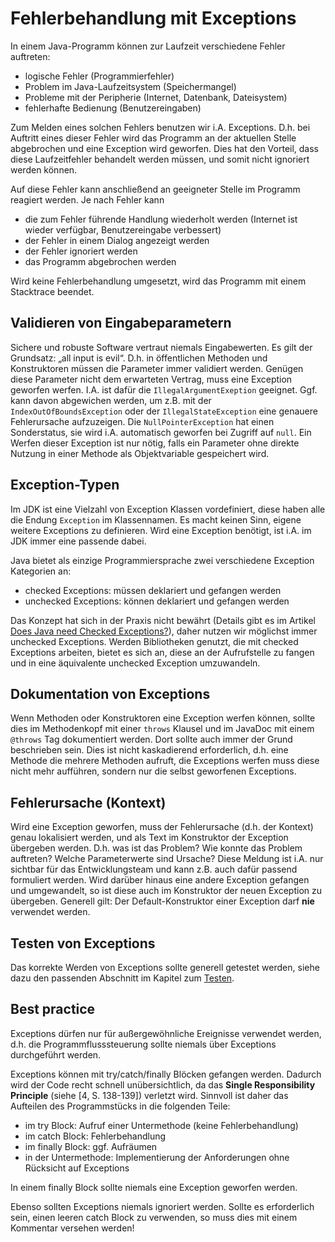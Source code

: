 # Fehlerbehandlung mit Exceptions 

In einem Java-Programm können zur Laufzeit verschiedene Fehler auftreten:
- logische Fehler (Programmierfehler)
- Problem im Java-Laufzeitsystem (Speichermangel)
- Probleme mit der Peripherie (Internet, Datenbank, Dateisystem)
- fehlerhafte Bedienung (Benutzereingaben)

Zum Melden eines solchen Fehlers benutzen wir i.A. Exceptions. D.h. bei Auftritt eines dieser Fehler wird das 
Programm an der aktuellen Stelle abgebrochen und eine Exception wird geworfen. Dies hat den Vorteil, dass diese
Laufzeitfehler behandelt werden müssen, und somit nicht ignoriert werden können. 

Auf diese Fehler kann anschließend an geeigneter Stelle im Programm reagiert werden. Je nach Fehler kann
- die zum Fehler führende Handlung wiederholt werden (Internet ist wieder verfügbar, Benutzereingabe verbessert)
- der Fehler in einem Dialog angezeigt werden 
- der Fehler ignoriert werden 
- das Programm abgebrochen werden

Wird keine Fehlerbehandlung umgesetzt, wird das Programm mit einem Stacktrace beendet.

## Validieren von Eingabeparametern

Sichere und robuste Software vertraut niemals Eingabewerten. Es gilt der Grundsatz: „all input is evil“. D.h. in 
öffentlichen Methoden und Konstruktoren müssen die Parameter immer validiert werden. 
Genügen diese Parameter nicht dem erwarteten Vertrag, muss eine Exception geworfen werfen. I.A. ist dafür die
`IllegalArgumentExeption` geeignet. Ggf. kann davon abgewichen werden, um z.B. mit der `IndexOutOfBoundsException` oder
der `IllegalStateException` eine genauere Fehlerursache aufzuzeigen. Die `NullPointerException` hat einen Sonderstatus,
sie wird i.A. automatisch geworfen bei Zugriff auf `null`. Ein Werfen dieser Exception ist nur nötig, falls ein
Parameter ohne direkte Nutzung in einer Methode als Objektvariable gespeichert wird.

## Exception-Typen

Im JDK ist eine Vielzahl von Exception Klassen vordefiniert, diese haben alle die Endung `Exception` im Klassennamen. 
Es macht keinen Sinn, eigene weitere Exceptions zu definieren. Wird eine Exception benötigt, ist i.A. im JDK 
immer eine passende dabei.

Java bietet als einzige Programmiersprache zwei verschiedene Exception Kategorien an:
- checked Exceptions: müssen deklariert und gefangen werden
- unchecked Exceptions: können deklariert und gefangen werden

Das Konzept hat sich in der Praxis nicht bewährt (Details gibt es im Artikel
[Does Java need Checked Exceptions?](http://www.mindview.net/Etc/Discussions/CheckedExceptions)), 
daher nutzen wir möglichst immer unchecked Exceptions. Werden Bibliotheken genutzt, die mit checked Exceptions arbeiten,
bietet es sich an, diese an der Aufrufstelle zu fangen und in eine äquivalente unchecked Exception umzuwandeln. 

## Dokumentation von Exceptions

Wenn Methoden oder Konstruktoren eine Exception werfen können, sollte dies im Methodenkopf mit einer `throws` Klausel 
und im JavaDoc mit einem `@throws` Tag dokumentiert werden. Dort sollte auch immer der Grund beschrieben sein. Dies ist 
nicht kaskadierend erforderlich, d.h. eine Methode die mehrere Methoden aufruft, die Exceptions werfen muss diese nicht
mehr aufführen, sondern nur die selbst geworfenen Exceptions. 

## Fehlerursache (Kontext)

Wird eine Exception geworfen, muss der Fehlerursache (d.h. der Kontext) genau lokalisiert werden, und als Text im 
Konstruktor der Exception übergeben werden. D.h. was ist das Problem? Wie konnte das Problem auftreten? 
Welche Parameterwerte sind Ursache? Diese Meldung ist i.A. nur sichtbar für das Entwicklungsteam und kann z.B. auch dafür
passend formuliert werden. Wird darüber hinaus eine andere Exception gefangen und umgewandelt,
so ist diese auch im Konstruktor der neuen Exception zu übergeben. Generell gilt: Der Default-Konstruktor einer 
Exception darf **nie** verwendet werden. 

## Testen von Exceptions

Das korrekte Werden von Exceptions sollte generell getestet werden, siehe dazu den passenden Abschnitt im Kapitel zum 
[Testen](Testen.md).

## Best practice 

Exceptions dürfen nur für außergewöhnliche Ereignisse verwendet werden, d.h. die Programmflusssteuerung sollte 
niemals über Exceptions durchgeführt werden.
 
Exceptions können mit try/catch/finally Blöcken gefangen werden. Dadurch wird der Code recht schnell 
unübersichtlich, da das **Single Responsibility Principle** (siehe [4, S. 138-139]) verletzt wird. 
Sinnvoll ist daher das Aufteilen des Programmstücks in die folgenden Teile:
- im try Block: Aufruf einer Untermethode (keine Fehlerbehandlung)
- im catch Block: Fehlerbehandlung
- im finally Block: ggf. Aufräumen
- in der Untermethode: Implementierung der Anforderungen ohne Rücksicht auf Exceptions

In einem finally Block sollte niemals eine Exception geworfen werden.

Ebenso sollten Exceptions niemals ignoriert werden. Sollte es erforderlich sein, einen leeren catch Block zu verwenden, so muss
dies mit einem Kommentar versehen werden!

